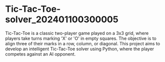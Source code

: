 # Tic-Tac-Toe-solver_202401100300005
Tic-Tac-Toe is a classic two-player game played on a 3x3 grid, where players take turns marking 'X' or 'O' in empty squares. The objective is to align three of their marks in a row, column, or diagonal. This project aims to develop an intelligent Tic-Tac-Toe solver using Python, where the player competes against an AI opponent. 
